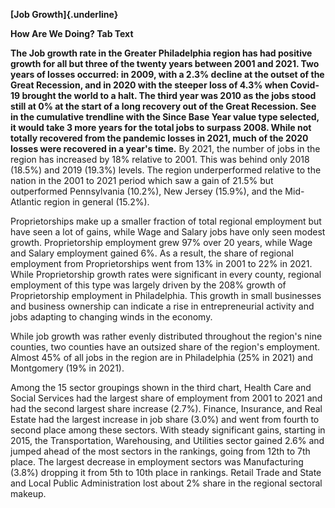**[Job Growth]{.underline}**

**How Are We Doing? Tab Text**

**The Job growth rate in the Greater Philadelphia region has had
positive growth for all but three of the twenty years between 2001 and
2021. Two years of losses occurred: in 2009, with a 2.3% decline at the
outset of the Great Recession, and in 2020 with the steeper loss of 4.3%
when Covid-19 brought the world to a halt. The third year was 2010 as
the jobs stood still at 0% at the start of a long recovery out of the
Great Recession. See in the cumulative trendline with the Since Base
Year value type selected, it would take 3 more years for the total jobs
to surpass 2008. While not totally recovered from the pandemic losses in
2021, much of the 2020 losses were recovered in a year's time.** By
2021, the number of jobs in the region has increased by 18% relative to
2001. This was behind only 2018 (18.5%) and 2019 (19.3%) levels. The
region underperformed relative to the nation in the 2001 to 2021 period
which saw a gain of 21.5% but outperformed Pennsylvania (10.2%), New
Jersey (15.9%), and the Mid-Atlantic region in general (15.2%).

Proprietorships make up a smaller fraction of total regional employment
but have seen a lot of gains, while Wage and Salary jobs have only seen
modest growth. Proprietorship employment grew 97% over 20 years, while
Wage and Salary employment gained 6%. As a result, the share of regional
employment from Proprietorships went from 13% in 2001 to 22% in 2021.
While Proprietorship growth rates were significant in every county,
regional employment of this type was largely driven by the 208% growth
of Proprietorship employment in Philadelphia. This growth in small
businesses and business ownership can indicate a rise in entrepreneurial
activity and jobs adapting to changing winds in the economy.

While job growth was rather evenly distributed throughout the region\'s
nine counties, two counties have an outsized share of the region's
employment. Almost 45% of all jobs in the region are in Philadelphia
(25% in 2021) and Montgomery (19% in 2021).

Among the 15 sector groupings shown in the third chart, Health Care and
Social Services had the largest share of employment from 2001 to 2021
and had the second largest share increase (2.7%). Finance, Insurance,
and Real Estate had the largest increase in job share (3.0%) and went
from fourth to second place among these sectors. With steady significant
gains, starting in 2015, the Transportation, Warehousing, and Utilities
sector gained 2.6% and jumped ahead of the most sectors in the rankings,
going from 12th to 7th place. The largest decrease in employment sectors
was Manufacturing (3.8%) dropping it from 5th to 10th place in rankings.
Retail Trade and State and Local Public Administration lost about 2%
share in the regional sectoral makeup.
